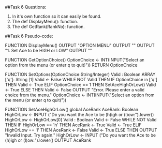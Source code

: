 ##Task 6 Questions:

1. In it's own function so it can easily be found.
2. The def DisplayMenu(): function.
3. The def GetRank(RankNo): function.

##Task 6 Pseudo-code:

FUNCTION DisplayMenu()
	OUTPUT "OPTION MENU"
	OUTPUT ""
	OUTPUT "1. Set Ace to be HIGH or LOW"
	OUTPUT ""

FUNCTION GetOptionChoice()
	OptionChoice <- INT(INPUT("Select an option from the menu (or enter q to quit)"))
	RETURN OptionChoice
	
FUNCTION SetOptions(OptionChoice:String/Integer)
	Valid : Boolean
	ARRAY ['q']: String [1]
	Valid <- False
	WHILE NOT Valid THEN
		IF OptionChoice in ['q'] THEN
			Valid <- True
		ELIF OptionChoice == 1 THEN
			SetAceHighOrLow()
			Valid <- True
		ELSE THEN
			Valid <- False
			OUTPUT "Error. Please enter a valid choice from the menu."
			OptionChoice <- INT(INPUT("Select an option from the menu (or enter q to quit)"))
			
FUNCTION SetAceHighOrLow()
	global AceRank
	AceRank: Boolean
	HighOrLow <- INPUT ("Do you want the Ace to be (h)igh or (l)ow:").lower()
	HighOrLow <- HighOrLow[0]
	Valid : Boolean
	Valid <- False
	WHILE NOT Valid THEN
		IF HighOrLow == 'h' THEN
			AceRank <- True
			Valid <- True
		ELIF HighOrLow == 'l' THEN
			AceRank <- False
			Valid <- True
		ELSE THEN
			OUTPUT "Invalid Input. Try again."
			HighOrLow <- INPUT ("Do you want the Ace to be (h)igh or (l)ow:").lower()
		OUTPUT AceRank

